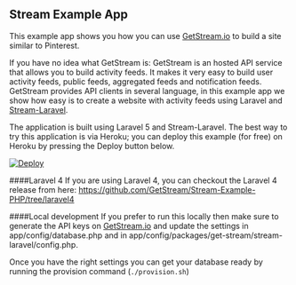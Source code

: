 Stream Example App
------------------

This example app shows you how you can use [GetStream.io](https://getstream.io/ "GetStream.io") to build a site similar to Pinterest.

If you have no idea what GetStream is: GetStream is an hosted API service that allows you to build activity feeds. It makes it very easy to build
user activity feeds, public feeds, aggregated feeds and notification feeds. GetStream provides API clients in several language, in this example app we show how easy
is to create a website with activity feeds using Laravel and [Stream-Laravel](https://github.com/GetStream/Stream-Laravel "Stream-Laravel").

The application is built using Laravel 5 and Stream-Laravel. The best way to try this application is via Heroku; you can deploy this example (for free) on Heroku by pressing the Deploy button below.

[![Deploy](https://www.herokucdn.com/deploy/button.png)](https://heroku.com/deploy)

####Laravel 4
If you are using Laravel 4, you can checkout the Laravel 4 release from here: https://github.com/GetStream/Stream-Example-PHP/tree/laravel4

####Local development
If you prefer to run this locally then make sure to generate the API keys on [GetStream.io](https://getstream.io/ "GetStream.io") and update the settings in
app/config/database.php and in app/config/packages/get-stream/stream-laravel/config.php.

Once you have the right settings you can get your database ready by running the provision command (```./provision.sh```)

